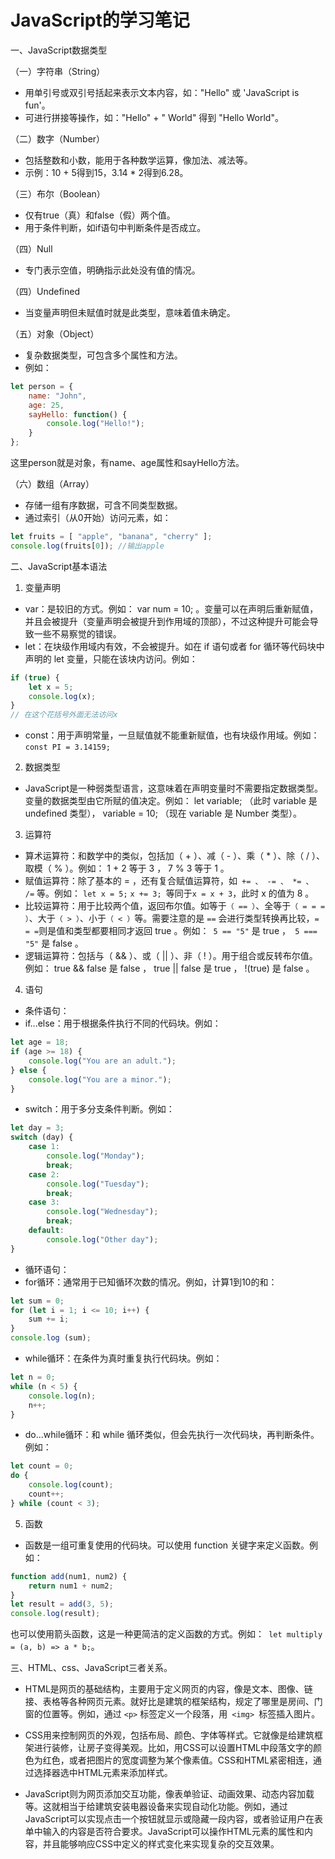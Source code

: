 # JavaScript的学习笔记

一、JavaScript数据类型

（一）字符串（String）

- 用单引号或双引号括起来表示文本内容，如："Hello" 或 'JavaScript is fun'。
- 可进行拼接等操作，如："Hello" + " World" 得到 "Hello World"。

（二）数字（Number）

- 包括整数和小数，能用于各种数学运算，像加法、减法等。
- 示例：10 + 5得到15，3.14 * 2得到6.28。

（三）布尔（Boolean）

- 仅有true（真）和false（假）两个值。
- 用于条件判断，如if语句中判断条件是否成立。

（四）Null

- 专门表示空值，明确指示此处没有值的情况。

（四）Undefined

- 当变量声明但未赋值时就是此类型，意味着值未确定。

（五）对象（Object）

- 复杂数据类型，可包含多个属性和方法。
- 例如：

``` javascript
let person = {
    name: "John",
    age: 25,
    sayHello: function() {
        console.log("Hello!");
    }
};
```


这里person就是对象，有name、age属性和sayHello方法。

（六）数组（Array）

- 存储一组有序数据，可含不同类型数据。
- 通过索引（从0开始）访问元素，如：

```javascript
let fruits = [ "apple", "banana", "cherry" ];
console.log(fruits[0]); //输出apple
```

二、JavaScript基本语法

1. 变量声明

- var：是较旧的方式。例如： var num = 10; 。变量可以在声明后重新赋值，并且会被提升（变量声明会被提升到作用域的顶部），不过这种提升可能会导致一些不易察觉的错误。
- let：在块级作用域内有效，不会被提升。如在 if 语句或者 for 循环等代码块中声明的 let 变量，只能在该块内访问。例如：

```javascript
if (true) {
    let x = 5;
    console.log(x); 
}
// 在这个花括号外面无法访问x
```




- const：用于声明常量，一旦赋值就不能重新赋值，也有块级作用域。例如：` const PI = 3.14159; `

2. 数据类型

- JavaScript是一种弱类型语言，这意味着在声明变量时不需要指定数据类型。变量的数据类型由它所赋的值决定。例如： let variable;  （此时 variable 是 undefined 类型）， variable = 10; （现在 variable 是 Number 类型）。

3. 运算符

- 算术运算符：和数学中的类似，包括加（ + ）、减（ - ）、乘（ * ）、除（ / ）、取模（ % ）。例如： 1 + 2 等于 3 ， 7 % 3 等于 1 。
- 赋值运算符：除了基本的 = ，还有复合赋值运算符，如` += 、 -= 、 *= 、 /=` 等。例如： `let x = 5;` `x += 3; `等同于` x = x + 3 `，此时 x 的值为 8 。
- 比较运算符：用于比较两个值，返回布尔值。如等于`（ == ）`、全等于`（ = = = ）`、大于`（ > ）`、小于`（ < ）`等。需要注意的是 `==` 会进行类型转换再比较，` = = = `则是值和类型都要相同才返回 true 。例如：` 5 == "5"` 是 true ，` 5 === "5"` 是 false 。
- 逻辑运算符：包括与（ && ）、或（ || ）、非（ ! ）。用于组合或反转布尔值。例如： true && false 是 false ， true || false 是 true ， !(true) 是 false 。

4. 语句

- 条件语句：
- if...else：用于根据条件执行不同的代码块。例如：

```javascript
let age = 18;
if (age >= 18) {
    console.log("You are an adult.");
} else {
    console.log("You are a minor.");
}
```


- switch：用于多分支条件判断。例如：

```javascript
let day = 3;
switch (day) {
    case 1:
        console.log("Monday");
        break;
    case 2:
        console.log("Tuesday");
        break;
    case 3:
        console.log("Wednesday");
        break;
    default:
        console.log("Other day");
}
```


- 循环语句：
- for循环：通常用于已知循环次数的情况。例如，计算1到10的和：

```javascript
let sum = 0;
for (let i = 1; i <= 10; i++) {
    sum += i;
}
console.log (sum);
```


- while循环：在条件为真时重复执行代码块。例如：

```javascript
let n = 0;
while (n < 5) {
    console.log(n);
    n++;
}
```


- do...while循环：和 while 循环类似，但会先执行一次代码块，再判断条件。例如：

```javascript
let count = 0;
do {
    console.log(count);
    count++;
} while (count < 3);
```


5. 函数

- 函数是一组可重复使用的代码块。可以使用 function 关键字来定义函数。例如：

```javascript
function add(num1, num2) {
    return num1 + num2;
}
let result = add(3, 5);
console.log(result); 
```
也可以使用箭头函数，这是一种更简洁的定义函数的方式。例如：` let multiply = (a, b) => a * b;`。

三、HTML、css、JavaScript三者关系。

- HTML是网页的基础结构，主要用于定义网页的内容，像是文本、图像、链接、表格等各种网页元素。就好比是建筑的框架结构，规定了哪里是房间、门窗的位置等。例如，通过 `<p>` 标签定义一个段落，用` <img> `标签插入图片。
 
- CSS用来控制网页的外观，包括布局、颜色、字体等样式。它就像是给建筑框架进行装修，让房子变得美观。比如，用CSS可以设置HTML中段落文字的颜色为红色，或者把图片的宽度调整为某个像素值。CSS和HTML紧密相连，通过选择器选中HTML元素来添加样式。
 
- JavaScript则为网页添加交互功能，像表单验证、动画效果、动态内容加载等。这就相当于给建筑安装电器设备来实现自动化功能。例如，通过JavaScript可以实现点击一个按钮就显示或隐藏一段内容，或者验证用户在表单中输入的内容是否符合要求。JavaScript可以操作HTML元素的属性和内容，并且能够响应CSS中定义的样式变化来实现复杂的交互效果。
